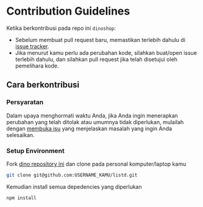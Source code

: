 # Contribution Guidelines

Ketika berkontribusi pada repo ini `dinoshop`:

- Sebelum membuat pull request baru, memastikan terlebih dahulu di [issue tracker](https://github.com/pratamaizzat/dinoshop/issues).
- Jika menurut kamu perlu ada perubahan kode, silahkan buat/open issue terlebih dahulu, dan silahkan pull request jika telah disetujui oleh pemelihara kode.

## Cara berkontribusi

### Persyaratan

Dalam upaya menghormati waktu Anda, jika Anda ingin menerapkan perubahan yang telah ditolak atau umumnya tidak diperlukan, mulailah dengan [membuka isu](https://github.com/pratamaizzat/dinoshop/issues) yang menjelaskan masalah yang ingin Anda selesaikan.

### Setup Environment

Fork [dino repository ini](https://github.com/pratamaizzat/dinoshop) dan clone pada personal komputer/laptop kamu

```bash
git clone git@github.com:USERNAME_KAMU/listd.git
```

Kemudian install semua depedencies yang diperlukan

```bash
npm install
```


